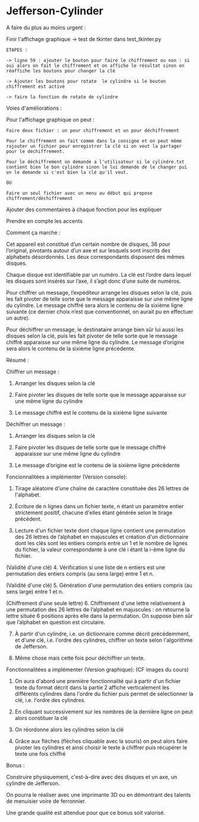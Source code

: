 # Jefferson-Cylinder

A faire du plus au moins urgent :

Finir l'affichage graphique -> test de tkinter dans test_tkinter.py

    ETAPES :

    -> ligne 59 : ajouter le bouton pour faire le chiffrement ou non : si oui alors on fait le chiffrement et on affiche le résultat sinon on réaffiche les boutons pour changer la clé

    -> Ajouter les boutons pour rotate  le cylindre si le bouton chiffrement est activé

    -> faire la fonction de rotate de cylindre

Voies d'améliorations :

Pour l'affichage graphique on peut :

    Faire deux fichier : un pour chiffrement et un pour déchiffrement

    Pour le chiffrement on fait comme dans la consigne et on peut même rajouter un fichier pour enregistrer la clé si on veut la partager pour le déchiffrement.

    Pour le déchiffrement on demande a l'utilisateur si le cylindre.txt contient bien le bon cylindre sinon le lui demande de le changer pui on le demande si c'est bien la clé qu'il veut.

    OU

    Faire un seul fichier avec un menu au début qui propose chiffrement/déchiffrement


Ajouter des commentaires à chaque fonction pour les expliquer

Prendre en compte les accents




Comment ça marche :

Cet appareil est constitué d’un certain nombre de disques, 36 pour l’original, pivotants autour d’un axe et sur lesquels sont inscrits des alphabets désordonnés. Les deux correspondants disposent des mêmes disques.

Chaque disque est identifiable par un numéro. La clé est l’ordre dans lequel les disques sont insérés sur l’axe, il s’agit donc d’une suite de numéros.

Pour chiffrer un message, l’expéditeur arrange les disques selon la clé, puis les fait pivoter de telle sorte que le message apparaisse sur une même ligne du cylindre. Le message chiffré sera alors le contenu de la sixième ligne suivante (ce dernier choix n’est que conventionnel, on aurait pu en effectuer un autre).

Pour déchiffrer un message, le destinataire arrange bien sûr lui aussi les disques selon la clé, puis les fait pivoter de telle sorte que le message chiffré apparaisse sur une même ligne du cylindre. Le message d’origine sera alors le contenu de la sixième ligne précédente.

Résumé :

Chiffrer un message :

1. Arranger les disques selon la clé

2. Faire pivoter les disques de telle sorte que le message apparaisse sur une même ligne du cylindre

3. Le message chiffré est le contenu de la sixième ligne suivante

Déchiffrer un message :

1. Arranger les disques selon la clé

2. Faire pivoter les disques de telle sorte que le message chiffré apparaisse sur une même ligne du cylindre   

3. Le message d’origine est le contenu de la sixième ligne précédente




Foncionnalitées a implémenter (Version console):

1. Tirage aléatoire d'une chaîne de caractère constituée des 26 lettres de l'alphabet.

2. Écriture de n lignes dans un fichier texte, n étant un paramètre entier strictement positif, chacune d'elles étant générée selon le tirage précédent.

3. Lecture d'un fichier texte dont chaque ligne contient une permutation des 26 lettres de l’alphabet en majuscules et création d'un dictionnaire dont les clés sont les entiers compris entre un 1 et le nombre de lignes du fichier, la valeur correspondante à une clé i étant la i-ème ligne du fichier.

(Validité d'une clé)
4. Vérification si une liste de n entiers est une permutation des entiers compris (au sens large) entre 1 et n.

(Validité d'une clé)
5. Génération d'une permutation des entiers compris (au sens large) entre 1 et n.

(Chiffrement d'une seule lettre)
6. Chiffrement d'une lettre relativement à une permutation des 26 lettres de l’alphabet en majuscules : on retourne la lettre située 6 positions après elle dans la permutation. On suppose bien sûr que l’alphabet en question est circulaire.

7. À partir d'un cylindre, i.e. un dictionnaire comme décrit précédemment, et d'une clé, i.e. l'ordre des cylindres, chiffrer un texte selon l'algorithme de Jefferson.

8. Même chose mais cette fois pour déchiffrer un texte.



Fonctionnalitées a implémenter (Version graphique): (CF images du cours)

1. On aura d'abord une première fonctionnalité qui à partir d'un fichier texte du format décrit dans la partie 2 affiche verticalement les différents cylindres dans l'ordre du fichier puis permet de sélectionner la clé, i.e. l'ordre des cylindres.

2. En cliquant successivement sur les nombres de la dernière ligne on peut alors constituer la clé

3. On réordonne alors les cylindres selon la clé 

4. Grâce aux flèches (flèches cliquable avec la souris) on peut alors faire pivoter les cylindres et ainsi choisir le texte à chiffrer puis récupérer le texte une fois chiffré







Bonus :

Construire physiquement, c'est-à-dire avec des disques et un axe, un cylindre de Jefferson.

On pourra le réaliser avec une imprimante 3D ou en démontrant des talents de menuisier voire de ferronnier.

Une grande qualité est attendue pour que ce bonus soit valorisé.